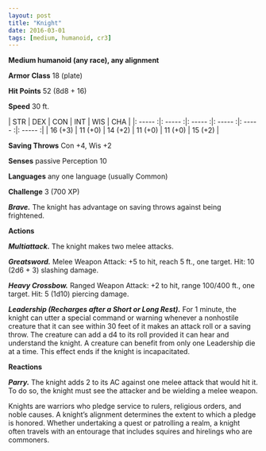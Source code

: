 ```yaml
---
layout: post
title: "Knight"
date: 2016-03-01
tags: [medium, humanoid, cr3]
---
```


**Medium humanoid (any race), any alignment**

**Armor Class** 18 (plate)

**Hit Points** 52 (8d8 + 16)

**Speed** 30 ft.

|   STR   |   DEX   |   CON   |   INT   |   WIS   |   CHA   |
|: ----- :|: ----- :|: ----- :|: ----- :|: ----- :|: ----- :|
| 16 (+3) | 11 (+0) | 14 (+2) | 11 (+0) | 11 (+0) | 15 (+2) |

**Saving Throws** Con +4, Wis +2 

**Senses** passive Perception 10 

**Languages** any one language (usually Common) 

**Challenge** 3 (700 XP) 

***Brave.*** The knight has advantage on saving throws against being frightened. 

**Actions** 

***Multiattack.*** The knight makes two melee attacks. 

***Greatsword.*** Melee Weapon Attack: +5 to hit, reach 5 ft., one target. Hit: 10 (2d6 + 3) slashing damage. 

***Heavy Crossbow.*** Ranged Weapon Attack: +2 to hit, range 100/400 ft., one target. Hit: 5 (1d10) piercing damage. 

***Leadership (Recharges after a Short or Long Rest).*** For 1 minute, the knight can utter a special command or warning whenever a nonhostile creature that it can see within 30 feet of it makes an attack roll or a saving throw. The creature can add a d4 to its roll provided it can hear and understand the knight. A creature can benefit from only one Leadership die at a time. This effect ends if the knight is incapacitated.

**Reactions** 

***Parry.*** The knight adds 2 to its AC against one melee attack that would hit it. To do so, the knight must see the attacker and be wielding a melee weapon. 

Knights are warriors who pledge service to rulers, religious orders, and noble causes. A knight’s alignment determines the extent to which a pledge is honored. Whether undertaking a quest or patrolling a realm, a knight often travels with an entourage that includes squires and hirelings who are commoners.